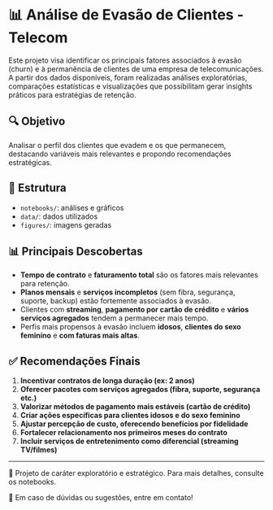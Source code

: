# 📊 Análise de Evasão de Clientes - Telecom

Este projeto visa identificar os principais fatores associados à evasão (churn) e à permanência de clientes de uma empresa de telecomunicações. A partir dos dados disponíveis, foram realizadas análises exploratórias, comparações estatísticas e visualizações que possibilitam gerar insights práticos para estratégias de retenção.

## 🔍 Objetivo

Analisar o perfil dos clientes que evadem e os que permanecem, destacando variáveis mais relevantes e propondo recomendações estratégicas.

## 📁 Estrutura

* `notebooks/`: análises e gráficos
* `data/`: dados utilizados
* `figures/`: imagens geradas

## 📊 Principais Descobertas

* **Tempo de contrato** e **faturamento total** são os fatores mais relevantes para retenção.
* **Planos mensais** e **serviços incompletos** (sem fibra, segurança, suporte, backup) estão fortemente associados à evasão.
* Clientes com **streaming**, **pagamento por cartão de crédito** e **vários serviços agregados** tendem a permanecer mais tempo.
* Perfis mais propensos à evasão incluem **idosos**, **clientes do sexo feminino** e **com faturas mais altas**.

## ✅ Recomendações Finais

1. **Incentivar contratos de longa duração (ex: 2 anos)**
2. **Oferecer pacotes com serviços agregados (fibra, suporte, segurança etc.)**
3. **Valorizar métodos de pagamento mais estáveis (cartão de crédito)**
4. **Criar ações específicas para clientes idosos e do sexo feminino**
5. **Ajustar percepção de custo, oferecendo benefícios por fidelidade**
6. **Fortalecer relacionamento nos primeiros meses do contrato**
7. **Incluir serviços de entretenimento como diferencial (streaming TV/filmes)**

---

📌 Projeto de caráter exploratório e estratégico. Para mais detalhes, consulte os notebooks.

📧 Em caso de dúvidas ou sugestões, entre em contato!
